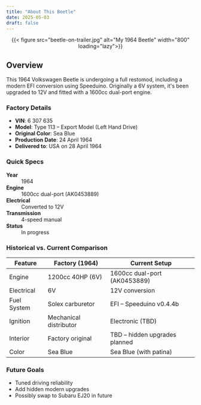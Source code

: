 ```yaml
---
title: "About This Beetle"
date: 2025-05-03
draft: false
---
```


<p align="center">
  {{< figure src="beetle-on-trailer.jpg" alt="My 1964 Beetle" width="800" loading="lazy">}}
</p>

## Overview

This 1964 Volkswagen Beetle is undergoing a full restomod, including a modern EFI conversion using Speeduino. Originally a 6V system, it's been upgraded to 12V and fitted with a 1600cc dual-port engine.

### Factory Details

- **VIN**: 6 307 635  
- **Model**: Type 113 – Export Model (Left Hand Drive)  
- **Original Color**: Sea Blue  
- **Production Date**: 24 April 1964  
- **Delivered to**: USA on 28 April 1964  

### Quick Specs

<dl>
  <dt><strong>Year</strong></dt>
  <dd>1964</dd>

  <dt><strong>Engine</strong></dt>
  <dd>1600cc dual-port (AK0453889)</dd>

  <dt><strong>Electrical</strong></dt>
  <dd>Converted to 12V</dd>

  <dt><strong>Transmission</strong></dt>
  <dd>4-speed manual</dd>

  <dt><strong>Status</strong></dt>
  <dd>In progress</dd>
</dl>

### Historical vs. Current Comparison

| Feature         | Factory (1964)              | Current Setup                    |
|----------------|-----------------------------|----------------------------------|
| Engine          | 1200cc 40HP (6V)            | 1600cc dual-port (AK0453889)     |
| Electrical      | 6V                          | 12V conversion                   |
| Fuel System     | Solex carburetor            | EFI – Speeduino v0.4.4b          |
| Ignition        | Mechanical distributor      | Electronic (TBD)                 |
| Interior        | Factory original            | TBD – hidden upgrades planned    |
| Color           | Sea Blue                    | Sea Blue (with patina)           |

### Future Goals

- Tuned driving reliability  
- Add hidden modern upgrades  
- Possibly swap to Subaru EJ20 in future   